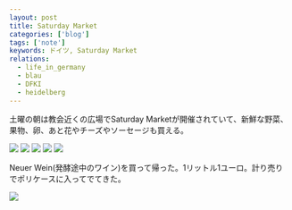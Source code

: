```yaml
---
layout: post
title: Saturday Market
categories: ['blog']
tags: ['note']
keywords: ドイツ, Saturday Market
relations:
  - life_in_germany
  - blau
  - DFKI
  - heidelberg
---
```


土曜の朝は教会近くの広場でSaturday Marketが開催されていて、新鮮な野菜、果物、卵、あと花やチーズやソーセージも買える。

<img src="/img/blog_2013-10-12%2010.09.34.jpg" class="image-on-frame image-fade">

<img src="/img/blog_2013-10-12%2010.12.03.jpg" class="image-on-frame image-fade">

<img src="/img/blog_2013-10-12%2010.17.08.jpg" class="image-on-frame image-fade">

<img src="/img/blog_2013-10-12%2010.06.51.jpg" class="image-on-frame image-fade">

<img src="/img/blog_2013-10-12%2010.05.41.jpg" class="image-on-frame image-fade">

Neuer Wein(発酵途中のワイン)を買って帰った。1リットル1ユーロ。計り売りでポリケースに入ってでてきた。

<img src="/img/blog_2013-10-12%2011.40.40.jpg" class="image-on-frame-small image-fade">
